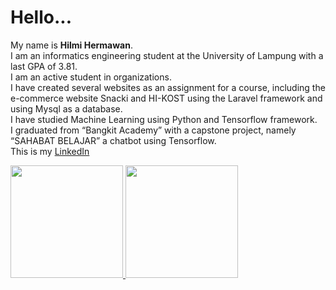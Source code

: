 Hello...
==
My name is **Hilmi Hermawan**.\
I am an informatics engineering student at the University of Lampung with a last GPA of 3.81.\
I am an active student in organizations. \
I have created several websites as an assignment for a course, including the e-commerce website Snacki and HI-KOST using the Laravel framework and using Mysql as a database. \
I have studied Machine Learning using Python and Tensorflow framework. \
I graduated from “Bangkit Academy” with a capstone project, namely “SAHABAT BELAJAR” a chatbot using Tensorflow.\
This is my [LinkedIn](https://www.linkedin.com/in/hilmihermawan/)

<p align="left">
<a href="https://github.com/hilmi2207">
  <img height="180em" src="https://github-readme-stats-eight-theta.vercel.app/api?username=hilmi2207&show_icons=true&theme=algolia&include_all_commits=true&count_private=true"/>
  <img height="180em" src="https://github-readme-stats-eight-theta.vercel.app/api/top-langs/?username=hilmi2207&layout=compact&langs_count=8&theme=algolia"/>
</a>
</p>
